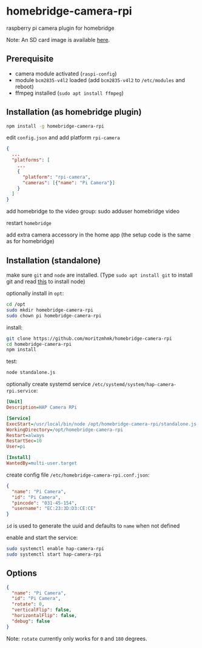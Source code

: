 # homebridge-camera-rpi
raspberry pi camera plugin for homebridge

Note: An SD card image is available [here](https://github.com/moritzmhmk/buildroot-camera-rpi/releases).

## Prerequisite

* camera module activated (`raspi-config`)
* module `bcm2835-v4l2` loaded (add `bcm2835-v4l2` to `/etc/modules` and reboot)
* ffmpeg installed (`sudo apt install ffmpeg`)

## Installation (as homebridge plugin)

```bash
npm install -g homebridge-camera-rpi
```

edit ``config.json`` and add platform ``rpi-camera``

```json
{
  ...
  "platforms": [
    ...
    {
      "platform": "rpi-camera",
      "cameras": [{"name": "Pi Camera"}]
    }
  ]
}
```

add homebridge to the video group: sudo adduser homebridge video

restart `homebridge`

add extra camera accessory in the home app (the setup code is the same as for homebridge)

## Installation (standalone)

make sure `git` and `node` are installed. (Type ``sudo apt install git`` to install git and read [this](https://gist.github.com/moritzmhmk/2711aad2b2745c7d02f7062fb33ffad5) to install node)

optionally install in `opt`:

```bash
cd /opt
sudo mkdir homebridge-camera-rpi
sudo chown pi homebridge-camera-rpi
```

install:

```bash
git clone https://github.com/moritzmhmk/homebridge-camera-rpi
cd homebridge-camera-rpi
npm install
```

test:

```bash
node standalone.js
```

 optionally create systemd service `/etc/systemd/system/hap-camera-rpi.service`:
 
 ```ini
[Unit]
Description=HAP Camera RPi

[Service]
ExecStart=/usr/local/bin/node /opt/homebridge-camera-rpi/standalone.js -c /etc/homebridge-camera-rpi.conf.json
WorkingDirectory=/opt/homebridge-camera-rpi
Restart=always
RestartSec=10
User=pi

[Install]
WantedBy=multi-user.target
 ```
 
 create config file `/etc/homebridge-camera-rpi.conf.json`:

```json
{
  "name": "Pi Camera",
  "id": "Pi Camera",
  "pincode": "031-45-154",
  "username": "EC:23:3D:D3:CE:CE"
}
```

`id` is used to generate the uuid and defaults to `name` when not defined
 
 enable and start the service:
 
 ```bash
sudo systemctl enable hap-camera-rpi
sudo systemctl start hap-camera-rpi
```

## Options
```json
{
  "name": "Pi Camera",
  "id": "Pi Camera",
  "rotate": 0,
  "verticalFlip": false,
  "horizontalFlip": false,
  "debug": false
}
```

Note: `rotate` currently only works for `0` and `180` degrees.
